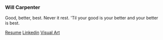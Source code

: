 ### Will Carpenter

Good, better, best. Never it rest. 'Til your good is your better and your better is best.

[Resume](https://github.com/wrcarpenter/Resume)
[Linkedin](https://www.linkedin.com/in/williamrcarpenter/)
[Visual Art](https://www.instagram.com/carpenterthepainter/)


<!--
**wrcarpenter/wrcarpenter** is a ✨ _special_ ✨ repository because its `README.md` (this file) appears on your GitHub profile.

Here are some ideas to get you started:

- 🔭 I’m currently working on ...
- 🌱 I’m currently learning ...
- 👯 I’m looking to collaborate on ...
- 🤔 I’m looking for help with ...
- 💬 Ask me about ...
- 📫 How to reach me: ...
- 😄 Pronouns: ...
- ⚡ Fun fact: ...
-->
